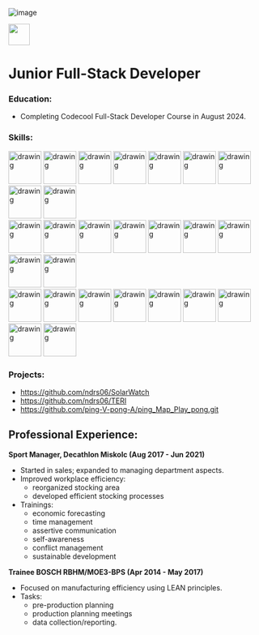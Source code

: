 
![image](https://www.codewars.com/users/ndrs06/badges/large)

<script src="https://platform.linkedin.com/badges/js/profile.js" async defer type="text/javascript"></script>

<a href="https://www.linkedin.com/in/andras-szikszai/">
<img src="https://devicon-website.vercel.app/api/linkedin/original.svg" width="42"/>
</a>

# Junior Full-Stack Developer
### Education:
 - Completing Codecool Full-Stack Developer Course in August 2024.

### Skills:  
<div>
    <img src="https://devicon-website.vercel.app/api/csharp/original.svg" alt="drawing" width="65"/>
    <img src="https://devicon-website.vercel.app/api/dotnetcore/original.svg" alt="drawing" width="65"/>
    <img src="https://cdn.jsdelivr.net/gh/devicons/devicon@latest/icons/vitejs/vitejs-original.svg" alt="drawing" width="65"/>
    <img src="https://devicon-website.vercel.app/api/react/original.svg" alt="drawing" width="65"/>
    <img src="https://cdn.jsdelivr.net/gh/devicons/devicon@latest/icons/microsoftsqlserver/microsoftsqlserver-original.svg" alt="drawing" width="65"/>
    <img src="https://devicon-website.vercel.app/api/express/original.svg" alt="drawing" width="65"/>
    <img src="https://devicon-website.vercel.app/api/mongodb/original.svg" alt="drawing" width="65"/>
    <img src="https://devicon-website.vercel.app/api/html5/original.svg" alt="drawing" width="65"/>
    <img src="https://devicon-website.vercel.app/api/css3/original.svg" alt="drawing" width="65"/></br>
    <img src="https://devicon-website.vercel.app/api/sass/original.svg" alt="drawing" width="65"/>
    <img src="https://cdn.jsdelivr.net/gh/devicons/devicon@latest/icons/postgresql/postgresql-original.svg" alt="drawing" width="65"/>
    <img src="https://cdn.jsdelivr.net/gh/devicons/devicon@latest/icons/javascript/javascript-original.svg" alt="drawing" width="65"/>
    <img src="https://devicon-website.vercel.app/api/nodejs/original.svg" alt="drawing" width="65"/>
    <img src="https://cdn.jsdelivr.net/gh/devicons/devicon@latest/icons/azuresqldatabase/azuresqldatabase-original.svg" alt="drawing" width="65"/>
    <img src="https://cdn.jsdelivr.net/gh/devicons/devicon@latest/icons/sqlite/sqlite-original.svg" alt="drawing" width="65"/>
    <img src="https://cdn.jsdelivr.net/gh/devicons/devicon@latest/icons/dot-net/dot-net-original.svg" alt="drawing" width="65"/>
    <img src="https://cdn.jsdelivr.net/gh/devicons/devicon@latest/icons/yaml/yaml-original.svg" alt="drawing" width="65"/>
    <img src="https://cdn.jsdelivr.net/gh/devicons/devicon@latest/icons/npm/npm-original-wordmark.svg" alt="drawing" width="65"/></br>
    <img src="https://cdn.jsdelivr.net/gh/devicons/devicon@latest/icons/postman/postman-original.svg" alt="drawing" width="65"/>
    <img src="https://cdn.jsdelivr.net/gh/devicons/devicon@latest/icons/docker/docker-original.svg" alt="drawing" width="65"/>
    <img src="https://devicon-website.vercel.app/api/git/original.svg" alt="drawing" width="65"/>
    <img src="https://devicon-website.vercel.app/api/github/original.svg" alt="drawing" width="65"/>
    <img src="https://cdn.jsdelivr.net/gh/devicons/devicon@latest/icons/powershell/powershell-original.svg" alt="drawing" width="65"/>
    <img src="https://cdn.jsdelivr.net/gh/devicons/devicon@latest/icons/visualstudio/visualstudio-original.svg" alt="drawing" width="65"/>
    <img src="https://cdn.jsdelivr.net/gh/devicons/devicon@latest/icons/rider/rider-original.svg" alt="drawing" width="65"/>
    <img src="https://cdn.jsdelivr.net/gh/devicons/devicon@latest/icons/vscode/vscode-original.svg" alt="drawing" width="65"/>
    <img src="https://cdn.jsdelivr.net/gh/devicons/devicon@latest/icons/linux/linux-original.svg" alt="drawing" width="65"/>
</div>

### Projects:
 - https://github.com/ndrs06/SolarWatch
 - https://github.com/ndrs06/TERI
 - https://github.com/ping-V-pong-A/ping_Map_Play_pong.git

## Professional Experience:
 **Sport Manager, Decathlon Miskolc (Aug 2017 - Jun 2021)**  
- Started in sales; expanded to managing department aspects.
- Improved workplace efficiency:
    - reorganized stocking area
    - developed efficient stocking processes
- Trainings:
    - economic forecasting
    - time management
    - assertive communication
    - self-awareness
    - conflict management
    - sustainable development

 **Trainee BOSCH RBHM/MOE3-BPS (Apr 2014 - May 2017)**  
- Focused on manufacturing efficiency using LEAN principles.
- Tasks:
    - pre-production planning
    - production planning meetings
    - data collection/reporting.

<!--
**ndrs06/ndrs06** is a ✨ _special_ ✨ repository because its `README.md` (this file) appears on your GitHub profile.

Here are some ideas to get you started:

- 🔭 I’m currently working on ...
- 🌱 I’m currently learning ...
- 👯 I’m looking to collaborate on ...
- 🤔 I’m looking for help with ...
- 💬 Ask me about ...
- 📫 How to reach me: ...
- 😄 Pronouns: ...
- ⚡ Fun fact: ...
-->
